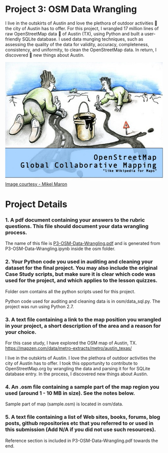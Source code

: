 
# Project 3: OSM Data Wrangling 
I live in the outskirts of Austin and love the plethora of outdoor activities :rowboat: the city of Austin has to offer. For this project, I wrangled 17 million lines of raw OpenStreetMap data :memo: of Austin (TX), using Python and built a user-friendly SQLite database. I used data munging techniques, such as assessing the quality of the data for validity, accuracy, completeness, consistency, and uniformity, to clean the OpenStreetMap data. In return, I discovered :tada: new things about Austin.

![openstreetmap](images/openstreetmap.jpg)
<br>
[Image courtesy - Mikel Maron](https://www.slideshare.net/mikel_maron/osm-transport)

# Project Details
### 1. A pdf document containing your answers to the rubric questions. This file should document your data wrangling process.

The name of this file is [P3-OSM-Data-Wrangling.pdf](https://github.com/arjan-hada/Udacity-Data-Analyst/blob/master/P3-OSM-data-wrangling/P3-OSM-Data-Wrangling.pdf) and is generated from P3-OSM-Data-Wrangling.ipynb inside the osm folder.

### 2. Your Python code you used in auditing and cleaning your dataset for the final project. You may also include the original Case Study scripts, but make sure it is clear which code was used for the project, and which applies to the lesson quizzes.

Folder osm contains all the python scripts used for this project. 

Python code used for auditing and cleaning data is in osm/data_sql.py. The project was run using Python 2.7.

### 3. A text file containing a link to the map position you wrangled in your project, a short description of the area and a reason for your choice.

For this case study, I have explored the OSM map of Austin, TX. 
https://mapzen.com/data/metro-extracts/metro/austin_texas/

I live in the outskirts of Austin. I love the plethora of outdoor activities the city of Austin has to offer. I took this opportunity to contribute to OpenStreetMap.org by wrangling the data and parsing it for for SQLite database entry. In the process, I discovered new things about Austin.

### 4. An .osm file containing a sample part of the map region you used (around 1 - 10 MB in size). See the notes below.

Sample part of map (sample.osm) is located in osm/data.

### 5. A text file containing a list of Web sites, books, forums, blog posts, github repositories etc that you referred to or used in this submission (Add N/A if you did not use such resources).

Reference section is included in  P3-OSM-Data-Wrangling.pdf towards the end.